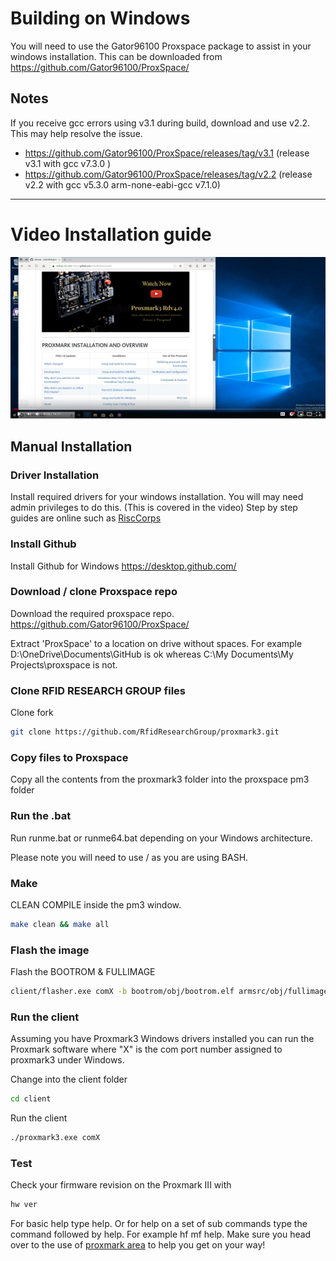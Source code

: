 # Building on Windows
You will need to use the Gator96100 Proxspace package to assist in your windows installation.
This can be downloaded from https://github.com/Gator96100/ProxSpace/

## Notes
If you receive gcc errors using v3.1 during build, download and use v2.2. This may help resolve the issue.

- https://github.com/Gator96100/ProxSpace/releases/tag/v3.1   (release v3.1 with gcc v7.3.0 )
- https://github.com/Gator96100/ProxSpace/releases/tag/v2.2   (release v2.2 with gcc v5.3.0 arm-none-eabi-gcc v7.1.0)

---
# Video Installation guide
[![Windows Installation tutorial](https://github.com/5w0rdfish/Proxmark3-RDV4-ParrotOS/blob/master/screenshot-www.youtube.com-2019.03.17-20-44-33.png)](https://youtu.be/cHaLCSWGazY "Windows Installation Tutorial")

## Manual Installation

### Driver Installation

Install required drivers for your windows installation. You will may need admin privileges to do this. 
(This is covered in the video) Step by step guides are online such as [RiscCorps](https://store.ryscc.com/blogs/news/how-to-install-a-proxmark3-driver-on-windows-10)

### Install Github

Install Github for Windows https://desktop.github.com/

### Download / clone Proxspace repo

Download the required proxspace repo. https://github.com/Gator96100/ProxSpace/

Extract 'ProxSpace' to a location on drive without spaces. 
For example D:\OneDrive\Documents\GitHub is ok whereas C:\My Documents\My Projects\proxspace is not.

### Clone RFID RESEARCH GROUP files

Clone fork
```sh
git clone https://github.com/RfidResearchGroup/proxmark3.git
```
### Copy files to Proxspace

Copy all the contents from the proxmark3 folder into the proxspace pm3 folder

### Run the .bat

Run runme.bat or runme64.bat depending on your Windows architecture.

Please note you will need to use / as you are using BASH.

### Make 

CLEAN COMPILE inside the pm3 window.
```sh
make clean && make all
```
### Flash the image

Flash the BOOTROM & FULLIMAGE
```sh
client/flasher.exe comX -b bootrom/obj/bootrom.elf armsrc/obj/fullimage.elf
```
	
### Run the client

Assuming you have Proxmark3 Windows drivers installed you can run the Proxmark software where "X" is the com port number assigned to proxmark3 under Windows. 

Change into the client folder
```sh
cd client
```

Run the client	
```sh
./proxmark3.exe comX
```

### Test

Check your firmware revision on the Proxmark III with 
```sh
hw ver
```
For basic help type help. Or for help on a set of sub commands type the command followed by help. For example hf mf help.
Make sure you head over to the use of [proxmark area](https://github.com/5w0rdfish/proxmark3/tree/master/Use_of_Proxmark) to help you get on your way!
